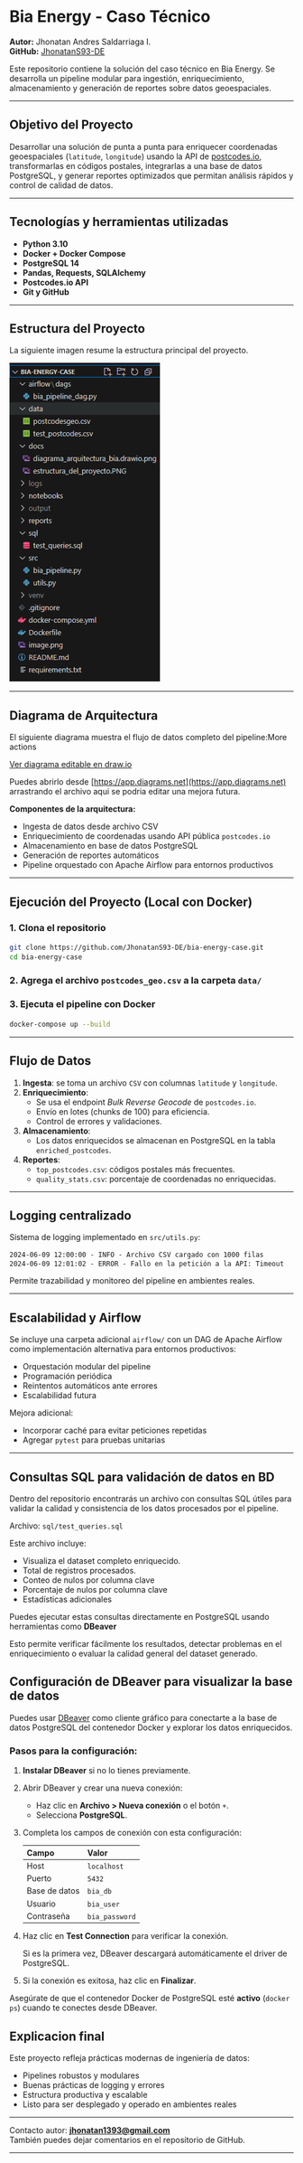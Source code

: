 # Bia Energy - Caso Técnico

**Autor:** Jhonatan Andres Saldarriaga I.  
**GitHub:** [JhonatanS93-DE](https://github.com/JhonatanS93-DE)

Este repositorio contiene la solución del caso técnico en Bia Energy. Se desarrolla un pipeline modular para ingestión, enriquecimiento, almacenamiento y generación de reportes sobre datos geoespaciales.

---

## Objetivo del Proyecto

Desarrollar una solución de punta a punta para enriquecer coordenadas geoespaciales (`latitude`, `longitude`) usando la API de [postcodes.io](https://postcodes.io), transformarlas en códigos postales, integrarlas a una base de datos PostgreSQL, y generar reportes optimizados que permitan análisis rápidos y control de calidad de datos.

---

## Tecnologías y herramientas utilizadas

- **Python 3.10**
- **Docker + Docker Compose**
- **PostgreSQL 14**
- **Pandas, Requests, SQLAlchemy**
- **Postcodes.io API**
- **Git y GitHub**

---

## Estructura del Proyecto

La siguiente imagen resume la estructura principal del proyecto.

![Estructura del Proyecto](docs/estructura_del_proyecto.PNG)


---

## Diagrama de Arquitectura

El siguiente diagrama muestra el flujo de datos completo del pipeline:More actions

[Ver diagrama editable en draw.io](docs/diagrama_arquitectura_bia.drawio.png)

Puedes abrirlo desde [https://app.diagrams.net](https://app.diagrams.net) arrastrando el archivo aqui se podria editar una mejora futura.

**Componentes de la arquitectura:**
- Ingesta de datos desde archivo CSV
- Enriquecimiento de coordenadas usando API pública `postcodes.io`
- Almacenamiento en base de datos PostgreSQL
- Generación de reportes automáticos
- Pipeline orquestado con Apache Airflow para entornos productivos

---

## Ejecución del Proyecto (Local con Docker)

### 1. Clona el repositorio

```bash
git clone https://github.com/JhonatanS93-DE/bia-energy-case.git
cd bia-energy-case
```

### 2. Agrega el archivo `postcodes_geo.csv` a la carpeta `data/`

### 3. Ejecuta el pipeline con Docker

```bash
docker-compose up --build
```

---

## Flujo de Datos

1. **Ingesta**: se toma un archivo `CSV` con columnas `latitude` y `longitude`.
2. **Enriquecimiento**:  
   - Se usa el endpoint *Bulk Reverse Geocode* de `postcodes.io`.
   - Envío en lotes (chunks de 100) para eficiencia.
   - Control de errores y validaciones.
3. **Almacenamiento**:  
   - Los datos enriquecidos se almacenan en PostgreSQL en la tabla `enriched_postcodes`.
4. **Reportes**:
   - `top_postcodes.csv`: códigos postales más frecuentes.
   - `quality_stats.csv`: porcentaje de coordenadas no enriquecidas.

---

## Logging centralizado

Sistema de logging implementado en `src/utils.py`:

```
2024-06-09 12:00:00 - INFO - Archivo CSV cargado con 1000 filas
2024-06-09 12:01:02 - ERROR - Fallo en la petición a la API: Timeout
```

Permite trazabilidad y monitoreo del pipeline en ambientes reales.

---

## Escalabilidad y Airflow

Se incluye una carpeta adicional `airflow/` con un DAG de Apache Airflow como implementación alternativa para entornos productivos:

- Orquestación modular del pipeline
- Programación periódica
- Reintentos automáticos ante errores
- Escalabilidad futura

Mejora adicional:  
- Incorporar caché para evitar peticiones repetidas  
- Agregar `pytest` para pruebas unitarias

---

## Consultas SQL para validación de datos en BD

Dentro del repositorio encontrarás un archivo con consultas SQL útiles para validar la calidad y consistencia de los datos procesados por el pipeline.

Archivo: `sql/test_queries.sql`

Este archivo incluye:

- Visualiza el dataset completo enriquecido.
- Total de registros procesados.
- Conteo de nulos por columna clave
- Porcentaje de nulos por columna clave
- Estadísticas adicionales

Puedes ejecutar estas consultas directamente en PostgreSQL usando herramientas como **DBeaver**

Esto permite verificar fácilmente los resultados, detectar problemas en el enriquecimiento o evaluar la calidad general del dataset generado.

## Configuración de DBeaver para visualizar la base de datos

Puedes usar [DBeaver](https://dbeaver.io/download/) como cliente gráfico para conectarte a la base de datos PostgreSQL del contenedor Docker y explorar los datos enriquecidos.

### Pasos para la configuración:

1. **Instalar DBeaver** si no lo tienes previamente.
2. Abrir DBeaver y crear una nueva conexión:

   - Haz clic en **Archivo > Nueva conexión** o el botón `+`.
   - Selecciona **PostgreSQL**.

3. Completa los campos de conexión con esta configuración:

   | Campo              | Valor                      |
   |--------------------|----------------------------|
   | Host               | `localhost`                |
   | Puerto             | `5432`                     |
   | Base de datos      | `bia_db`                   |
   | Usuario            | `bia_user`                 |
   | Contraseña         | `bia_password`             |

4. Haz clic en **Test Connection** para verificar la conexión.

   Si es la primera vez, DBeaver descargará automáticamente el driver de PostgreSQL.

5. Si la conexión es exitosa, haz clic en **Finalizar**.

Asegúrate de que el contenedor Docker de PostgreSQL esté **activo** (`docker ps`) cuando te conectes desde DBeaver.


## Explicacion final

Este proyecto refleja prácticas modernas de ingeniería de datos:
- Pipelines robustos y modulares
- Buenas prácticas de logging y errores
- Estructura productiva y escalable
- Listo para ser desplegado y operado en ambientes reales

---

Contacto autor: **jhonatan1393@gmail.com**  
También puedes dejar comentarios en el repositorio de GitHub.

---